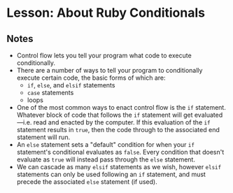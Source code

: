 # Lesson: About Ruby Conditionals

## Notes

- Control flow lets you tell your program what code to execute conditionally.
- There are a number of ways to tell your program to conditionally execute certain code, the basic forms of which are:
  - `if`, `else`, and `elsif` statements
  - `case` statements
  - loops
- One of the most common ways to enact control flow is the `if` statement. Whatever block of code that follows the `if` statement will get evaluated—i.e. read and enacted by the computer. If this evaluation of the `if` statement results in `true`, then the code through to the associated end statement will run.
- An `else` statement sets a "default" condition for when your `if` statement's conditional evaluates as `false`. Every condition that doesn't evaluate as `true` will instead pass through the `else` statement.
- We can cascade as many `elsif` statements as we wish, however `elsif` statements can only be used following an `if` statement, and must precede the associated `else` statement (if used).